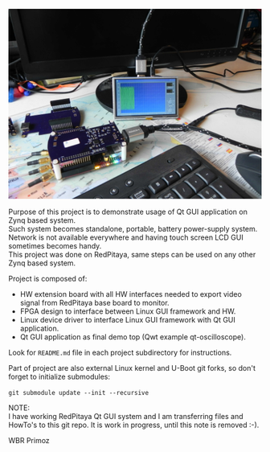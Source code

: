 
![Alt text](./rpt_guiext.jpg?raw=true "RedPitaya GUI Extension")  

Purpose of this project is to demonstrate usage of Qt GUI application on Zynq based system.  
Such system becomes standalone, portable, battery power-supply system.  
Network is not available everywhere and having touch screen LCD GUI sometimes becomes handy.  
This project was done on RedPitaya, same steps can be used on any other Zynq based system.  

Project is composed of:  
- HW extension board with all HW interfaces needed to export video signal from RedPitaya base board to monitor.  
- FPGA design to interface between Linux GUI framework and HW.  
- Linux device driver to interface Linux GUI framework with Qt GUI application.  
- Qt GUI application as final demo top (Qwt example qt-oscilloscope).

Look for ```README.md``` file in each project subdirectory for instructions.  

Part of project are also external Linux kernel and U-Boot git forks, so don't forget to initialize submodules:  

```git submodule update --init --recursive```  

NOTE:  
I have working RedPitaya Qt GUI system and I am transferring files and HowTo's to this git repo. It is work in progress, until this note is removed :-).

WBR Primoz

